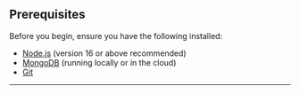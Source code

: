 ## Prerequisites

Before you begin, ensure you have the following installed:

- [Node.js](https://nodejs.org/) (version 16 or above recommended)
- [MongoDB](https://www.mongodb.com/) (running locally or in the cloud)
- [Git](https://git-scm.com/)

---
